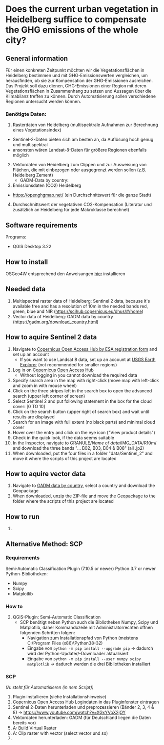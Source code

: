 # Does the current urban vegetation in Heidelberg suffice to compensate the GHG emissions of the whole city?

## General information

Für einen konkreten Zeitpunkt möchten wir die Vegetationsflächen in Heidelberg bestimmen und mit GHG-Emissionswerten vergleichen, um herausfinden, ob sie zur Kompensation der GHG-Emissionen ausreichen. Das Projekt soll dazu dienen, GHG-Emissionen einer Region mit deren Vegetationsflächen in Zusammenhang zu setzen und Aussagen über die Klimabilanz treffen zu können. Durch Automatisierung sollen verschiedene Regionen untersucht werden können.

### Benötigte Daten:

1. Rasterdaten von Heidelberg (multispektrale Aufnahmen zur Berechnung eines Vegetationsindex)
  - Sentinel-2-Daten bieten sich am besten an, da Auflösung hoch genug und multispektral
  - ansonsten wären Landsat-8-Daten für größere Regionen ebenfalls möglich
2. Vektordaten von Heidelberg zum Clippen und zur Ausweisung von Flächen, die mit einbezogen oder ausgegrenzt werden sollen (z.B. Heidelberg Zement)
   - GADM-Data by country: 
3. Emissionsdaten (CO2) Heidelberg
  - https://openghgmap.net/ (ein Durchschnittswert für die ganze Stadt)
4. Durchschnittswert der vegetativen CO2-Kompensation (Literatur und zusätzlich an Heidelberg für jede Makroklasse berechnet)

## Software requirements

Programs:
- QGIS Desktop 3.22

## How to install

OSGeo4W entsprechend den Anweisungen <a href="https://github.com/fossgis2122/home/blob/cef5499f150e6735b5d9f61ed512bb196de57ced/docs/course_preparation.md">hier</a> installieren 

## Needed data

1. Multispectral raster data of Heidelberg: Sentinel 2 data, because it's available free and has a resolution of 10m in the needed bands red, green, blue and NIR (https://scihub.copernicus.eu/dhus/#/home)
2. Vector data of Heidelberg: GADM data by country (https://gadm.org/download_country.html)

## How to aquire Sentinel 2 data

1. Navigate to <a href="https://scihub.copernicus.eu/dhus/#/self-registration">Copernicus Open Access Hub by ESA registration form</a> and set up an account
    - If you want to use Landsat 8 data, set up an account at <a href="https://earthexplorer.usgs.gov/">USGS Earth Explorer</a> (not recommended for smaller regions)
2. Log in on <a href="https://scihub.copernicus.eu/dhus/#/home">Copernicus Open Access Hub</a>
    - Without logging in you cannot download the required data
3. Specify search area in the map with right-click (move map with left-click and zoom in with mouse wheel)
4. Click on the three stripes left in the search box to open the advanced search (upper left corner of screen)
5. Select Sentinel 2 and put following statement in the box for the cloud cover: [0 TO 10]
6. Click on the search button (upper right of search box) and wait until results are displayed
7. Search for an image with full extent (no black parts) and minimal cloud cover
8. Hover over the entry and click on the eye icon ("View product details")
9. Check in the quick look, if the data seems suitable
10. In the Inspector, navigate to GRANULE/*Name of data*/IMG_DATA/R10m/ and download the three bands "... B02, B03, B04 & B08" (all .jp2)
11. When downloaded, put the four files in a folder "data/Sentinel_2" and move it where the scripts of this project are located

## How to aquire vector data

1. Navigate to <a href="https://gadm.org/download_country.html">GADM data by country</a>, select a country and download the Geopackage
2. When downloaded, unzip the ZIP-file and move the Geopackage to the folder where the scripts of this project are located 

## How to run

1. 

## Alternative Method: SCP

### Requirements

Semi-Automatic Classification Plugin (7.10.5 or newer)
Python 3.7 or newer
Python-Bibliotheken:
- Numpy
- Scipy
- Matplotlib

### How to

2. QGIS-Plugin: Semi-Automatic Classification
    - SCP benötigt neben Python auch die Bibliotheken Numpy, Scipy und Matplotlib, daher Kommandozeile mit Administratorrechten öffnen folgenden Schritten folgen: 
      - Navigation zum Installationspfad von Python (meistens C:\Program Files (x86)\Python38-32)
      - Eingabe von `python -m pip install --upgrade pip` -> dadurch wird der Python-Updater/-Downloader aktualisiert
      - Eingabe von `python -m pip install --user numpy scipy matplotlib` -> dadurch werden die drei Bibliotheken installiert


### SCP

*(A: steht für Automatisieren (in nem Script))*
1. Plugin installieren (siehe Installationshinweise)
2. Copernicus Open Access Hub Logindaten in das Pluginfenster eintragen
3. Sentinel 2-Daten herunterladen und preprozessieren (Bänder 2, 3, 4 & 8) -> https://www.youtube.com/watch?v=XGxYVoX2jOY
4. Vektordaten herunterladen: GADM (für Deutschland liegen die Daten bereits vor)
5. A: Build Virtual Raster
6. A: Clip raster with vector (select vector und so)
7. 
